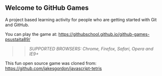 ## Welcome to GitHub Games

A project based learning activity for people who are getting started with Git and GitHub.

You can play the game at: https://githubschool.github.io/github-games-psustaita89/

>> _*SUPPORTED BROWSERS*: Chrome, Firefox, Safari, Opera and IE9+_

This fun open source game was cloned from: https://github.com/jakesgordon/javascript-tetris
